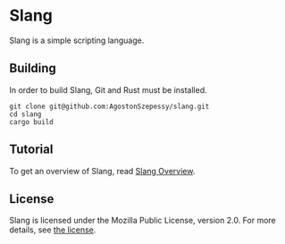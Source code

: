 # Slang
Slang is a simple scripting language.

## Building
In order to build Slang, Git and Rust must be installed.

```
git clone git@github.com:AgostonSzepessy/slang.git
cd slang
cargo build
```

## Tutorial
To get an overview of Slang, read [Slang Overview](docs/language.md).

## License
Slang is licensed under the Mozilla Public License, version 2.0. For more details,
see [the license](LICENSE).

